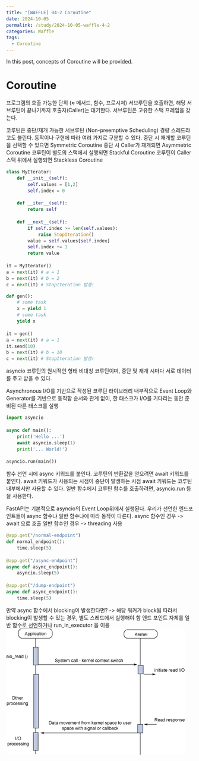```yaml
---
title: "[WAFFLE] 04-2 Coroutine"
date: 2024-10-05
permalink: /study/2024-10-05-waffle-4-2
categories: Waffle
tags:
  - Coroutine
---
```


In this post, concepts of Coroutine will be provided.

# Coroutine
프로그램의 호출 가능한 단위 (≈ 메서드, 함수, 프로시저)
서브루틴을 호출하면, 해당 서브루틴이 끝나기까지 호출자(Caller)는 대기한다.
서브루틴은 고유한 스택 프레임을 갖는다.

코루틴은 중단/재개 가능한 서브루틴 (Non-preemptive Scheduling)
경량 스레드라고도 불린다.
동작이나 구현에 따라 여러 가지로 구분할 수 있다.
중단 시 재개할 코루틴을 선택할 수 있으면 Symmetric Coroutine
중단 시 Caller가 재개되면 Asymmetric Coroutine
코루틴이 별도의 스택에서 실행되면 Stackful Coroutine
코루틴이 Caller 스택 위에서 실행되면 Stackless Coroutine

```python
class MyIterator:
    def __init__(self):
        self.values = [1,2]
        self.index = 0

    def __iter__(self):
        return self
    
    def __next__(self):
        if self.index >= len(self.values):
            raise StopIteration()
        value = self.values[self.index]
        self.index += 1
        return value

it = MyIterator()
a = next(it) # a = 1
b = next(it) # b = 2
c = next(it) # StopIteration 발생!
```

```python
def gen():
    # some task
    x = yield 1
    # some task
    yield x

it = gen()
a = next(it) # a = 1
it.send(10)
b = next(it) # b = 10
c = next(it) # StopIteration 발생!
```

asyncio 코루틴의 원시적인 형태
비대칭 코루틴이며, 중단 및 재개 시마다 서로 데이터를 주고 받을 수 있다.

Asynchronous I/O를 기반으로 작성된 코루틴 라이브러리
내부적으로 Event Loop와 Generator를 기반으로 동작함
순서와 관계 없이, 한 태스크가 I/O를 기다리는 동안 준비된 다른 태스크를 실행

```python
import asyncio

async def main():
    print('Hello ...')
    await asyncio.sleep(1)
    print('... World!')

asyncio.run(main())
```
함수 선언 시에 async 키워드를 붙인다.
코루틴의 반환값을 얻으려면 await 키워드를 붙인다.
await 키워드가 사용되는 시점이 중단이 발생하는 시점
await 키워드는 코루틴 내부에서만 사용할 수 있다.
일반 함수에서 코루틴 함수를 호출하려면, asyncio.run 등을 사용한다.

FastAPI는 기본적으로 asyncio의 Event Loop위에서 실행된다.
우리가 선언한 엔드포인트들이 async 함수냐 일반 함수냐에 따라 동작이 다른다.
async 함수인 경우 -> await 으로 호출
일반 함수인 경우 -> threading 사용

```python
@app.get("/normal-endpoint")
def normal_endpoint():
    time.sleep(5)

@app.get("/async-endpoint")
async def async_endpoint():
    asyncio.sleep(5)

@app.get("/dump-endpoint")
async def async_endpoint():
    time.sleep(5)
```
만약 async 함수에서 blocking이 발생한다면? -> 해당 워커가 block됨
따라서 blocking이 발생할 수 있는 경우, 별도 스레드에서 실행해야 함
엔드 포인트 자체를 일반 함수로 선언하거나 run_in_executor 을 이용
![asynchronous-io](..\images\2024-10-05-waffle-4-2\asynchronous-io.png)

